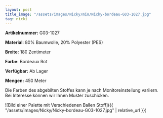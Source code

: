 ```yaml
---
layout: post
title_image: "/assets/images/Nicky/min/Nicky-bordeau-G03-1027.jpg"
tag: nicki
---
```


**Artikelnummer:** G03-1027

**Material**: 80% Baumwolle, 20% Polyester (PES)

**Breite:** 180 Zentimeter

**Farbe**: Bordeaux Rot

**Verfügbar:** Ab Lager

**Mengen:** 450 Meter

Die Farben des abgebilten Stoffes kann je nach Monitoreinstellung variiern. Bei Interesse können wir Ihnen Muster zuschicken.


![Bild einer Palette mit Verschiedenen Ballen Stoff]({{ "/assets/images/Nicky/Nicky-bordeau-G03-1027.jpg" | relative_url }})


